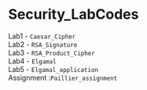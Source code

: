 # Security_LabCodes

Lab1 - `Caesar_Cipher`<br>
Lab2 - `RSA_Signature`<br>
Lab3 - `RSA_Product_Cipher`<br>
Lab4 - `Elgamal`<br>
Lab5 - `Elgamal_application`<br>
Assignment :`Paillier_assignment`<br>
